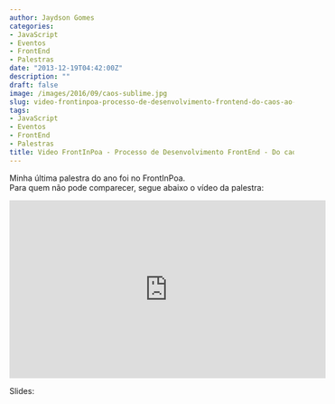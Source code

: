 ```yaml
---
author: Jaydson Gomes
categories:
- JavaScript
- Eventos
- FrontEnd
- Palestras
date: "2013-12-19T04:42:00Z"
description: ""
draft: false
image: /images/2016/09/caos-sublime.jpg
slug: video-frontinpoa-processo-de-desenvolvimento-frontend-do-caos-ao-sublime
tags:
- JavaScript
- Eventos
- FrontEnd
- Palestras
title: Video FrontInPoa - Processo de Desenvolvimento FrontEnd - Do caos ao Sublime
---
```


Minha última palestra do ano foi no FrontInPoa.  
Para quem não pode comparecer, segue abaixo o vídeo da palestra:  

<iframe width="560" height="315" src="https://www.youtube.com/embed/tDGoXFM9afE" frameborder="0" allowfullscreen></iframe>


Slides:  
<script async class="speakerdeck-embed" data-id="fd8b2bb03df701316a2b2237ad47601e" data-ratio="1.77777777777778" src="//speakerdeck.com/assets/embed.js"></script>

